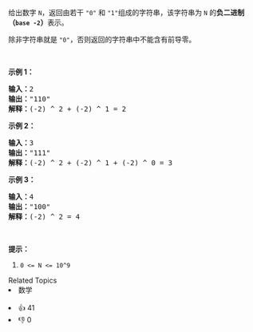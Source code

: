 <p>给出数字&nbsp;<code>N</code>，返回由若干&nbsp;<code>&quot;0&quot;</code>&nbsp;和&nbsp;<code>&quot;1&quot;</code>组成的字符串，该字符串为 <code>N</code>&nbsp;的<strong>负二进制（<code>base -2</code>）</strong>表示。</p>

<p>除非字符串就是&nbsp;<code>&quot;0&quot;</code>，否则返回的字符串中不能含有前导零。</p>

<p>&nbsp;</p>

<p><strong>示例 1：</strong></p>

<pre><strong>输入：</strong>2
<strong>输出：</strong>&quot;110&quot;
<strong>解释：</strong>(-2) ^ 2 + (-2) ^ 1 = 2
</pre>

<p><strong>示例 2：</strong></p>

<pre><strong>输入：</strong>3
<strong>输出：</strong>&quot;111&quot;
<strong>解释：</strong>(-2) ^ 2 + (-2) ^ 1 + (-2) ^ 0 = 3
</pre>

<p><strong>示例 3：</strong></p>

<pre><strong>输入：</strong>4
<strong>输出：</strong>&quot;100&quot;
<strong>解释：</strong>(-2) ^ 2 = 4
</pre>

<p>&nbsp;</p>

<p><strong>提示：</strong></p>

<ol>
	<li><code>0 &lt;= N &lt;= 10^9</code></li>
</ol>
<div><div>Related Topics</div><div><li>数学</li></div></div><br><div><li>👍 41</li><li>👎 0</li></div>